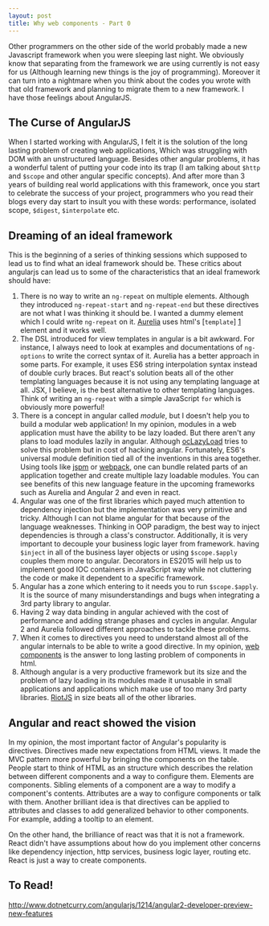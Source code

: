 ```yaml
---
layout: post
title: Why web components - Part 0
---
```


Other programmers on the other side of the world probably made a new Javascript framework when you were sleeping last night. We obviously know that separating from the framework we are using currently is not easy for us (Although learning new things is the joy of programming). Moreover it can turn into a nightmare when you think about the codes you wrote with that old framework and planning to migrate them to a new framework. I have those feelings about AngularJS.

## The Curse of AngularJS
When I started working with AngularJS, I felt it is the solution of the long lasting problem of creating web applications, Which was struggling with DOM with an unstructured language. Besides other angular problems, it has a wonderful talent of putting your code into its trap (I am talking about `$http` and `$scope` and other angular specific concepts). And after more than 3 years of building real world applications with this framework, once you start to celebrate the success of your project, programmers who you read their blogs every day start to insult you with these words: performance, isolated scope, `$digest`, `$interpolate` etc.

## Dreaming of an ideal framework
This is the beginning of a series of thinking sessions which supposed to lead us to find what an ideal framework should be. These critics about angularjs can lead us to some of the characteristics that an ideal framework should have:

 1. There is no way to write an `ng-repeat` on multiple elements. Although they introduced `ng-repeat-start` and `ng-repeat-end` but these directives are not what I was thinking it should be. I wanted a dummy element which I could write `ng-repeat` on it. [Aurelia][aurelia] uses html's [`template`] [1] element and it works well.
2. The DSL introduced for view templates in angular is a bit awkward. For instance, I always need to look at examples and documentations of `ng-options` to write the correct syntax of it. Aurelia has a better approach in some parts. For example, it uses ES6 string interpolation syntax instead of double curly braces. But react's solution beats all of the other templating languages because it is not using any templating language at all. JSX, I believe, is the best alternative to other templating languages. Think of writing an `ng-repeat` with a simple JavaScript `for` which is obviously more powerful! 
3. There is a concept in angular called _module_, but I doesn't help you to build a modular web application! In my opinion, modules in a web application must have the ability to be lazy loaded. But there aren't any plans to load modules lazily in angular. Although [ocLazyLoad][2] tries to solve this problem but in cost of hacking angular. Fortunately, ES6's universal module definition tied all of the inventions in this area together. Using tools like [jspm][jspm] or [webpack][webpack], one can bundle related parts of an application together and create multiple lazy loadable modules. You can see benefits of this new language feature in the upcoming frameworks such as Aurelia and Angular 2 and even in react.
4. Angular was one of the first libraries which payed much attention to dependency injection but the implementation was very primitive and tricky. Although I can not blame angular for that because of the language weaknesses. Thinking in OOP paradigm, the best way to inject dependencies is through a class's constructor. Additionally, it is very important to decouple your business logic layer from framework. having `$inject` in all of the business layer objects or using `$scope.$apply` couples them more to angular. Decorators in ES2015 will help us to implement good IOC containers in JavaScript way while not cluttering the code or make it dependent to a specific framework. 
5. Angular has a zone which entering to it needs you to run `$scope.$apply`. It is the source of many misunderstandings and bugs when integrating a 3rd party library to angular.
6. Having 2 way data binding in angular achieved with the cost of performance and adding strange phases and cycles in angular. Angular 2 and Aurelia followed different approaches to tackle these problems. 
7. When it comes to directives you need to understand almost all of the angular internals to be able to write a good directive. In my opinion, [web components][webcomponents] is the answer to long lasting problem of components in html.
8. Although angular is a very productive framework but its size and the problem of lazy loading in its modules made it unusable in small applications and applications which make use of too many 3rd party libraries. [RiotJS][3] in size beats all of the other libraries.

## Angular and react showed the vision
In my opinion, the most important factor of Angular's popularity is directives. Directives made new expectations from HTML views. It made the MVC pattern more powerful by bringing the components on the table. People start to think of HTML as an structure which describes the relation between different components and a way to configure them. Elements are components. Sibling elements of a component are a way to modify a component's contents. Attributes are a way to configure components or talk with them. Another brilliant idea is that directives can be applied to attributes and classes to add generalized behavior to other components. For example, adding a tooltip to an element.

On the other hand, the brilliance of react was that it is not a framework. React didn't have assumptions about how do you implement other concerns like dependency injection, http services, business logic layer, routing etc. React is just a way to create components.

 [1]: https://developer.mozilla.org/en-US/docs/Web/HTML/Element/template
 [2]: https://oclazyload.readme.io/
 [3]: http://riotjs.com/
 [aurelia]: http://aurelia.io
 [jspm]: http://jspm.io/
 [webpack]: https://webpack.github.io/
 [webcomponents]: http://webcomponents.org/

## To Read!
http://www.dotnetcurry.com/angularjs/1214/angular2-developer-preview-new-features

